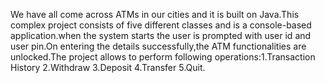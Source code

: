 We have all come across ATMs in our cities and it is built on Java.This complex project consists of five different classes and is a console-based application.when the system starts the user is prompted with user id and user pin.On entering the details successfully,the ATM functionalities are unlocked.The project allows to perform following operations:1.Transaction History 2.Withdraw 3.Deposit 4.Transfer 5.Quit.
